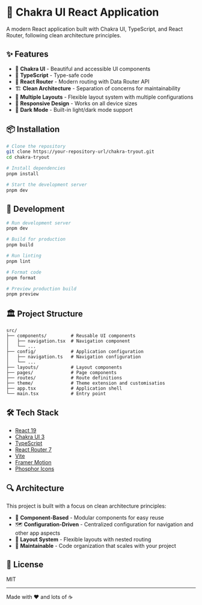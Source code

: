 # 🚀 Chakra UI React Application

A modern React application built with Chakra UI, TypeScript, and React Router, following clean architecture principles.

## ✨ Features

- 🎨 **Chakra UI** - Beautiful and accessible UI components
- 🧰 **TypeScript** - Type-safe code
- 🧭 **React Router** - Modern routing with Data Router API
- 🏗️ **Clean Architecture** - Separation of concerns for maintainability
- 🔄 **Multiple Layouts** - Flexible layout system with multiple configurations
- 📱 **Responsive Design** - Works on all device sizes
- 🌙 **Dark Mode** - Built-in light/dark mode support

## 📦 Installation

```bash
# Clone the repository
git clone https://your-repository-url/chakra-tryout.git
cd chakra-tryout

# Install dependencies
pnpm install

# Start the development server
pnpm dev
```

## 🚀 Development

```bash
# Run development server
pnpm dev

# Build for production
pnpm build

# Run linting
pnpm lint

# Format code
pnpm format

# Preview production build
pnpm preview
```

## 🏛️ Project Structure

```
src/
├── components/         # Reusable UI components
│   ├── navigation.tsx  # Navigation component
│   └── ...
├── config/             # Application configuration
│   ├── navigation.ts   # Navigation configuration
│   └── ...
├── layouts/            # Layout components
├── pages/              # Page components
├── routes/             # Route definitions
├── theme/              # Theme extension and customisatios
├── app.tsx             # Application shell
└── main.tsx            # Entry point
```

## 🛠️ Tech Stack

- [React 19](https://react.dev/)
- [Chakra UI 3](https://chakra-ui.com/)
- [TypeScript](https://www.typescriptlang.org/)
- [React Router 7](https://reactrouter.com/)
- [Vite](https://vitejs.dev/)
- [Framer Motion](https://www.framer.com/motion/)
- [Phosphor Icons](https://phosphoricons.com/)

## 🔍 Architecture

This project is built with a focus on clean architecture principles:

- 🧩 **Component-Based** - Modular components for easy reuse
- 🗺️ **Configuration-Driven** - Centralized configuration for navigation and other app aspects
- 📑 **Layout System** - Flexible layouts with nested routing
- 🧪 **Maintainable** - Code organization that scales with your project

## 📝 License

MIT

---

Made with ❤️ and lots of ☕
